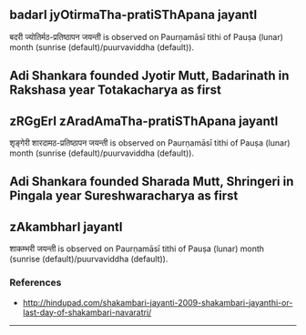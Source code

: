 ## badarI jyOtirmaTha-pratiSThApana jayantI

बदरी ज्योतिर्मठ-प्रतिष्ठापन जयन्ती is observed on Paurṇamāsī tithi of Pauṣa (lunar) month (sunrise (default)/puurvaviddha (default)).

Adi Shankara founded Jyotir Mutt, Badarinath in Rakshasa year Totakacharya as first
---
## zRGgErI zAradAmaTha-pratiSThApana jayantI

शृङ्गेरी शारदामठ-प्रतिष्ठापन जयन्ती is observed on Paurṇamāsī tithi of Pauṣa (lunar) month (sunrise (default)/puurvaviddha (default)).

Adi Shankara founded Sharada Mutt, Shringeri in Pingala year Sureshwaracharya as first
---
## zAkambharI jayantI

शाकम्भरी जयन्ती is observed on Paurṇamāsī tithi of Pauṣa (lunar) month (sunrise (default)/puurvaviddha (default)).


### References
* http://hindupad.com/shakambari-jayanti-2009-shakambari-jayanthi-or-last-day-of-shakambari-navaratri/

---
